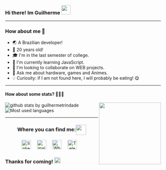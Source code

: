 ### Hi there! Im Guilherme <img src="https://raw.githubusercontent.com/iampavangandhi/iampavangandhi/master/gifs/Hi.gif" width="30px"></h2>

---

### How about me 🚀

- 🌏 A Brazilian developer!
- 🧐 20 years old!
- 🎓 I'm in the last semester of college.
- 🌱 I'm currently learning JavaScript.
- 👯 I'm looking to collaborate on WEB projects.
- 💬 Ask me about hardware, games and Animes.
- 💡 Curiosity: if I am not found here, I will probably be eating! 😋


---

#### How about some stats? 👨🏻‍💻

  
![github stats by guilhermetrindade](https://github-readme-stats.vercel.app/api?username=guilhermetrindade&count_private=true&show_icons=true)
<img align='right' src='https://user-images.githubusercontent.com/5713670/87202985-820dcb80-c2b6-11ea-9f56-7ec461c497c3.gif' width='200"'>
<br>
![Most used languages](https://github-readme-stats.vercel.app/api/top-langs/?username=guilhermetrindade&layout=compact)

---



<div align="center">
  <h3 align="center">Where you can find me:<img align="center" src="https://github.com/rajput2107/rajput2107/blob/master/Assets/Handshake.gif" height="33px" /></h3> 
</div>
<p align="center">
<a href="https://www.linkedin.com/in/guilhermevtrindade/"><img src="https://www.vectorlogo.zone/logos/linkedin/linkedin-icon.svg" width="30px" alt="linkedin"></a>
&nbsp; &nbsp;
<a href="mailto: guilherme.valverde@outlook.com"><img src="https://www.vectorlogo.zone/logos/gmail/gmail-icon.svg" width="30px" alt="mail"></a> 
&nbsp; &nbsp;
<a href="https://api.whatsapp.com/send?1=pt_BR&phone=5511954418111"><img src="https://www.vectorlogo.zone/logos/whatsapp/whatsapp-tile.svg" width="30px" alt="Whatsapp"></a> 
&nbsp; &nbsp;
<a href="https://t.me/guilhermevt"><img src="https://www.vectorlogo.zone/logos/telegram/telegram-tile.svg" width="30px" alt="Telegram"></a> 
&nbsp; &nbsp;
</p>
  
  
 ### Thanks for coming! <img src="https://github.com/TheDudeThatCode/TheDudeThatCode/blob/master/Assets/Earth.gif" width="20px">

